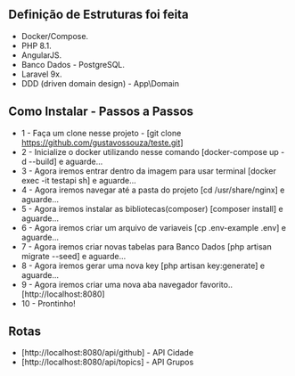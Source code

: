 ## Definição de Estruturas foi feita

- Docker/Compose.
- PHP 8.1.
- AngularJS.
- Banco Dados - PostgreSQL.
- Laravel 9x.
- DDD (driven domain design) - App\Domain

## Como Instalar - Passos a Passos

- 1 - Faça um clone nesse projeto - [git clone https://github.com/gustavossouza/teste.git]
- 2 - Inicialize o docker utilizando nesse comando [docker-compose up -d --build] e aguarde...
- 3 - Agora iremos entrar dentro da imagem para usar terminal [docker exec -it testapi sh] e aguarde...
- 4 - Agora iremos navegar até a pasta do projeto [cd /usr/share/nginx] e aguarde...
- 5 - Agora iremos instalar as bibliotecas(composer) [composer install] e aguarde...
- 6 - Agora iremos criar um arquivo de variaveis [cp .env-example .env] e aguarde...
- 7 - Agora iremos criar novas tabelas para Banco Dados [php artisan migrate --seed] e aguarde...
- 8 - Agora iremos gerar uma nova key [php artisan key:generate] e aguarde...
- 9 - Agora iremos criar uma nova aba navegador favorito.. [http://localhost:8080]
- 10 - Prontinho!

## Rotas

- [http://localhost:8080/api/github] - API Cidade
- [http://localhost:8080/api/topics] - API Grupos